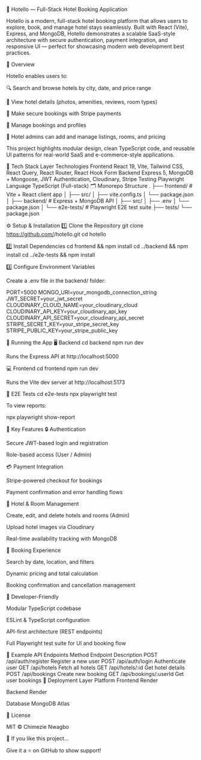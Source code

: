 🏨 Hotello — Full-Stack Hotel Booking Application

Hotello is a modern, full-stack hotel booking platform that allows users to explore, book, and manage hotel stays seamlessly.
Built with React (Vite), Express, and MongoDB, Hotello demonstrates a scalable SaaS-style architecture with secure authentication, payment integration, and responsive UI — perfect for showcasing modern web development best practices.

🚀 Overview

Hotello enables users to:

🔍 Search and browse hotels by city, date, and price range

🏨 View hotel details (photos, amenities, reviews, room types)

📅 Make secure bookings with Stripe payments

👤 Manage bookings and profiles

🧾 Hotel admins can add and manage listings, rooms, and pricing

This project highlights modular design, clean TypeScript code, and reusable UI patterns for real-world SaaS and e-commerce-style applications.

🧱 Tech Stack
Layer	Technologies
Frontend	React 19, Vite, Tailwind CSS, React Query, React Router, React Hook Form
Backend	Express 5, MongoDB + Mongoose, JWT Authentication, Cloudinary, Stripe
Testing	Playwright
Language	TypeScript (Full-stack)
🗂️ Monorepo Structure
.
├── frontend/        # Vite + React client app
│   ├── src/
│   ├── vite.config.ts
│   └── package.json
│
├── backend/         # Express + MongoDB API
│   ├── src/
│   ├── .env
│   └── package.json
│
└── e2e-tests/       # Playwright E2E test suite
    ├── tests/
    └── package.json

⚙️ Setup & Installation
1️⃣ Clone the Repository
git clone https://github.com/<your-username>/hotello.git
cd hotello

2️⃣ Install Dependencies
cd frontend && npm install
cd ../backend && npm install
cd ../e2e-tests && npm install

3️⃣ Configure Environment Variables

Create a .env file in the backend/ folder:

PORT=5000
MONGO_URI=your_mongodb_connection_string
JWT_SECRET=your_jwt_secret
CLOUDINARY_CLOUD_NAME=your_cloudinary_cloud
CLOUDINARY_API_KEY=your_cloudinary_api_key
CLOUDINARY_API_SECRET=your_cloudinary_api_secret
STRIPE_SECRET_KEY=your_stripe_secret_key
STRIPE_PUBLIC_KEY=your_stripe_public_key

🧠 Running the App
🖥️ Backend
cd backend
npm run dev


Runs the Express API at http://localhost:5000

💻 Frontend
cd frontend
npm run dev


Runs the Vite dev server at http://localhost:5173

🧪 E2E Tests
cd e2e-tests
npx playwright test


To view reports:

npx playwright show-report

🧩 Key Features
🔒 Authentication

Secure JWT-based login and registration

Role-based access (User / Admin)

💳 Payment Integration

Stripe-powered checkout for bookings

Payment confirmation and error handling flows

🏨 Hotel & Room Management

Create, edit, and delete hotels and rooms (Admin)

Upload hotel images via Cloudinary

Real-time availability tracking with MongoDB

🧭 Booking Experience

Search by date, location, and filters

Dynamic pricing and total calculation

Booking confirmation and cancellation management

🧰 Developer-Friendly

Modular TypeScript codebase

ESLint & TypeScript configuration

API-first architecture (REST endpoints)

Full Playwright test suite for UI and booking flow

🧩 Example API Endpoints
Method	Endpoint	Description
POST	/api/auth/register	Register a new user
POST	/api/auth/login	Authenticate user
GET	/api/hotels	Fetch all hotels
GET	/api/hotels/:id	Get hotel details
POST	/api/bookings	Create new booking
GET	/api/bookings/:userId	Get user bookings
🧱 Deployment
Layer	Platform
Frontend Render

Backend	Render

Database	MongoDB Atlas


📜 License

MIT © Chimezie Nwagbo

🌟 If you like this project...

Give it a ⭐ on GitHub to show support!
